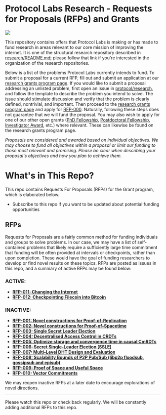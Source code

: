 # Protocol Labs Research - Requests for Proposals (RFPs) and Grants
[![](https://img.shields.io/badge/team-research-0f41f4.svg?style=flat-square)](https://github.com/protocol/research)

This repository contains offers that Protocol Labs is making or has made to fund research in areas relevant to our core mission of improving the internet.  It is one of the structural research repository described in [research/README.md](https://github.com/protocol/research); please follow that link if you're interested in the organization of the research repositories.

Below is a list of the problems Protocol Labs currently intends to fund.  To submit a proposal for a current RFP, fill out and submit an application at our [research grants program page](https://grants.protocol.ai/). If you would like to submit a proposal addressing an unlisted problem, first open an issue in [protocol/research](https://github.com/protocol/research/issues), and follow the template to describe the problem you intend to solve. The issue should stimulate discussion and verify that the problem is clearly defined, nontrivial, and important. Then proceed to the [research grants program page](https://grants.protocol.ai/) and apply for [RFP-000](https://grants.protocol.ai/prog/rfp-000). Naturally, following these steps does not guarantee that we will fund the proposal. You may also wish to apply for one of our other open grants ([PhD Fellowship](https://grants.protocol.ai/prog/phd_fellowship/), [Postdoctoral Fellowship](https://grants.protocol.ai/prog/postdoctoral_fellowship/), [Investigator Award](https://grants.protocol.ai/prog/investigator_award/), etc.) where relevant. These can likewise be found on the research grants program page.

*Proposals are considered and awarded based on individual objectives. We may choose to fund all objectives within a proposal or limit our funding to those most relevant and promising. Please be clear when describing your proposal's objectives and how you plan to achieve them.*


# What's in This Repo?

This repo contains Requests For Proposals (RFPs) for the Grant program, which is elaborated below.

 - Subscribe to this repo if you want to be updated about potential funding opportunities

## RFPs
Requests for Proposals are a fairly common method for funding individuals and groups to solve problems.  In our case, we may have a list of self-contained problems that likely require a sufficiently large time commitment that funding will be often provided at intervals or checkpoints, rather than upon completion.  These would have the goal of funding researchers to develop or find novel results on these topics.  RFPs are posted as issues in this repo, and a summary of active RFPs may be found below:

### ACTIVE:
  - **[RFP-011: Changing the Internet](https://github.com/protocol/research-grants/blob/rpf-011/RFPs/rfp-011-changing-the-internet.md)**
  - **[RFP-012: Checkpointing Filecoin into Bitcoin](https://github.com/protocol/research-grants/blob/rpf-011/RFPs/rfp-012-checkpointing-fil-into-btc.md)**  

### INACTIVE:
  - **[RFP-001: Novel constructions for Proof-of-Replication](https://github.com/protocol/research-RFPs/blob/master/RFPs/rfp-001-proof-of-replication.md)**
  - **[RFP-002: Novel constructions for Proof-of-Spacetime](https://github.com/protocol/research-RFPs/blob/master/RFPs/rfp-002-proof-of-spacetime.md)**
  - **[RFP-003: Single Secret Leader Election](https://github.com/protocol/research-RFPs/blob/master/RFPs/rfp-003-single-leader-election.md)**
  - **[RFP-004: Decentralised Access Control in CRDTs](https://github.com/protocol/research-RFPs/blob/master/RFPs/rfp-004-CRDT-ACL.md)**
  - **[RFP-005: Optimize storage and convergence time in causal CmRDTs](https://github.com/protocol/research-RFPs/blob/master/RFPs/rfp-005-optimized-CmRDT.md)**
  - **[RFP-006: Secret Single-Leader Election (SSLE)](https://github.com/protocol/research-RFPs/blob/master/RFPs/rfp-006-SSLE.md)**
  - **[RFP-007: Multi-Level DHT Design and Evaluation](https://github.com/protocol/research-RFPs/blob/master/RFPs/rfp-007-MLDHT.md)**
  - **[RFP-008: Scalability Bounds of P2P Pub/Sub (libp2p floodsub, gossipsub and episub)](https://github.com/protocol/research-RFPs/blob/master/RFPs/rfp-008-pubsub.md)**
  - **[RFP-009: Proof of Space and Useful Space](https://github.com/protocol/research-RFPs/blob/master/RFPs/rfp-009-proof-of-space-and-useful-space.md)**
  - **[RFP-010: Vector Commitments](https://github.com/protocol/research-grants/blob/master/RFPs/rfp-010-vector-commitments.md)**

We may reopen inactive RFPs at a later date to encourage explorations of novel directions.

---
Please watch this repo or check back regularly.  We will be constantly adding additional RFPs to this repo.
